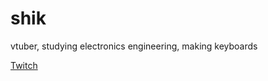 # shik
vtuber, studying electronics engineering, making keyboards

[Twitch](https://twitch.tv/shiki_kaze)

